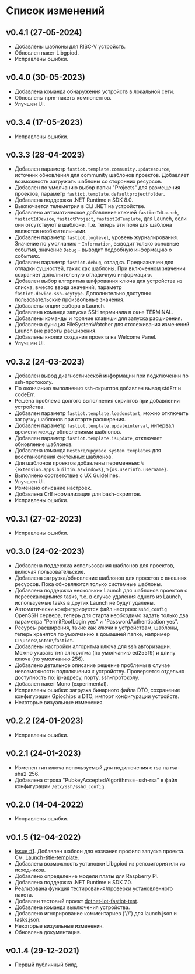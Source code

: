 # Список изменений

## v0.4.1 (27-05-2024)

- Добавлены шаблоны для RISC-V устройств.
- Обновлен пакет Libgpiod.
- Исправлены ошибки.

## v0.4.0 (30-05-2023)

- Добавлена команда обнаружения устройств в локальной сети.
- Обновлены npm-пакеты компонентов.
- Улучшен UI.

## v0.3.4 (17-05-2023)

- Исправлены ошибки.

## v0.3.3 (28-04-2023)

- Добавлен параметр `fastiot.template.community.updatesource`, источник обновления для community шаблонов проектов. Добавляет возможность загружать шаблоны со сторонних ресурсов.
- Добавлен по умолчанию выбор папки "Projects" для размещения проектов, параметр `fastiot.template.defaultprojectfolder`.
- Добавлена поддержка .NET Runtime и SDK 8.0.
- Выключается телеметрия в CLI .NET на устройстве.
- Добавлено автоматическое добавление ключей `fastiotIdLaunch`, `fastiotIdDevice`, `fastiotProject`, `fastiotIdTemplate`, для  Launch, если они отсутствуют в шаблоне. Т.е. теперь эти поля для шаблона являются необязательными.
- Добавлен параметр `fastiot.loglevel`, уровень журналирования. Значение по умолчанию - `Information`, выводит только основные события, значение `Debug` - выводит подробную информацию о событиях.
- Добавлен параметр `fastiot.debug`, отладка. Предназначен для отладки сущностей, таких как шаблоны. При включенном значении сохраняет дополнительную отладочную информацию.
- Добавлен выбор алгоритма шифрования ключа для устройства из списка, вместо ввода значений, параметр `fastiot.device.ssh.keytype`. Дополнительно доступны пользовательские произвольные значения.
- Добавлены опции выбора в Launch.
- Добавлена команда запуска SSH терминала в окне TERMINAL.
- Добавлены команды и горячие клавиши для запуска расширения.
- Добавлена функция FileSystemWatcher для отслеживания изменений Launch вне работы расширения.
- Добавлены кнопки создания проекта на Welcome Panel.
- Улучшен UI.

## v0.3.2 (24-03-2023)

- Добавлен вывод диагностической информации при подключении по ssh-протоколу.
- По окончанию выполнения ssh-скриптов добавлен вывод stdErr и codeErr.
- Решена проблема долгого выполнения скриптов при добавлении устройства.
- Добавлен параметр `fastiot.template.loadonstart`, можно отключить загрузку шаблонов при старте расширения.
- Добавлен параметр `fastiot.template.updateinterval`, интервал времени между обновлениями шаблонов.
- Добавлен параметр `fastiot.template.isupdate`, отключает обновление шаблонов.
- Добавлена команда `Restore/upgrade system templates` для восстановления системных шаблонов.
- Для шаблонов проектов добавлены переменные: `%{extension.apps.builtin.aswindows}`, `%{os.userinfo.username}`.
- Выполнено соответствие с UX Guidelines.
- Улучшен UI.
- Изменено описание настроек.
- Добавлена Crlf нормализация для bash-скриптов.
- Исправлены ошибки.

## v0.3.1 (27-02-2023)

- Исправлены ошибки.

## v0.3.0 (24-02-2023)

- Добавлена поддержка использования шаблонов для проектов, включая пользовательские.
- Добавлена загрузка/обновление шаблонов для проектов с внешних ресурсов. Пока обновляются только системные шаблоны.
- Добавлена поддержка нескольких Launch для шаблонов проектов с пересекающимися tasks, т.е. в случае удаления одного из Launch, используемые tasks в других Launch не будут удалены.
- Автоматически конфигурируется файл настроек `sshd_config` OpenSSH сервера, теперь для старта необходимо задать только два параметра "PermitRootLogin yes" и "PasswordAuthentication yes".
- Ресурсы расширения, такие как ключи к устройствам, шаблоны, теперь хранятся по умолчанию в домашней папке, например `C:\Users\Anton\fastiot`.
- Добавлены настройки алгоритма ключа для ssh авторизации. Можно указать тип алгоритма (по умолчанию ed25519) и длину ключа (по умолчанию 256).
- Добавлено детальное описание решение проблемы в случае невозможности подключения к устройству. Проверяется отдельно доступность по: ip-адресу, порту, ssh-протоколу.
- Добавлен пакет Mono (experimental).
- Исправлены ошибки: загрузка бинарного файла DTO, сохранение конфигурации Gpiochips и DTO, импорт конфигурации устройств.
- Некоторые визуальные изменения.

## v0.2.2 (24-01-2023)

- Исправлены ошибки.

## v0.2.1 (24-01-2023)

- Изменен тип ключа используемый для подключения с rsa на rsa-sha2-256.
- Добавлена строка "PubkeyAcceptedAlgorithms=+ssh-rsa" в файл конфигурации `/etc/ssh/sshd_config`.

## v0.2.0 (14-04-2022)

- Исправлены ошибки.

## v0.1.5 (12-04-2022)

- [Issue #1](https://github.com/devdotnetorg/vscode-extension-dotnet-fastiot/issues/1 "Issue #1"). Добавлен шаблон для названия профиля запуска проекта. См. [Launch-title-template](https://github.com/devdotnetorg/vscode-extension-dotnet-fastiot/blob/master/docs/Launch-title-template.md "Launch-title-template").
- Добавлена возможность установки Libgpiod из репозитория или из исходников.
- Добавлено определение модели платы для Raspberry Pi.
- Добавлена поддержка .NET Runtime и SDK 7.0.
- Реализована функция тестирования/проверки установленного пакета.
- Добавлен тестовый проект [dotnet-iot-fastiot-test](https://github.com/devdotnetorg/vscode-extension-dotnet-fastiot/tree/master/Samples/dotnet-iot-fastiot-test "dotnet-iot-fastiot-test").
- Добавлена команда выключения устройства.
- Добавлено игнорирование комментариев ('//') для launch.json и tasks.json.
- Некоторые визуальные изменения.
- Обновлена документация.

## v0.1.4 (29-12-2021)

- Первый публичный билд.
